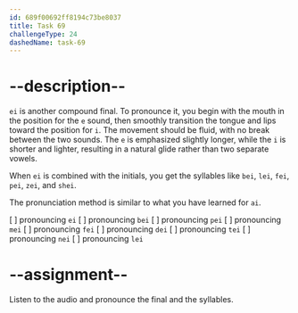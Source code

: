 ```yaml
---
id: 689f00692ff8194c73be8037
title: Task 69
challengeType: 24
dashedName: task-69
---
```


<!--SPEAKING-->

<!-- (Audio) A: ei, bei, lei, fei, pei, zei, shei -->

# --description--

`ei` is another compound final. To pronounce it, you begin with the mouth in the position for the `e` sound, then smoothly transition the tongue and lips toward the position for `i`. The movement should be fluid, with no break between the two sounds. The `e` is emphasized slightly longer, while the `i` is shorter and lighter, resulting in a natural glide rather than two separate vowels.

When `ei` is combined with the initials, you get the syllables like `bei`, `lei`, `fei`, `pei`, `zei`, and `shei`.

The pronunciation method is similar to what you have learned for `ai`.

[ ] pronouncing `ei`
[ ] pronouncing `bei`
[ ] pronouncing `pei`
[ ] pronouncing `mei`
[ ] pronouncing `fei`
[ ] pronouncing `dei`
[ ] pronouncing `tei`
[ ] pronouncing `nei`
[ ] pronouncing `lei`

# --assignment--

Listen to the audio and pronounce the final and the syllables.
